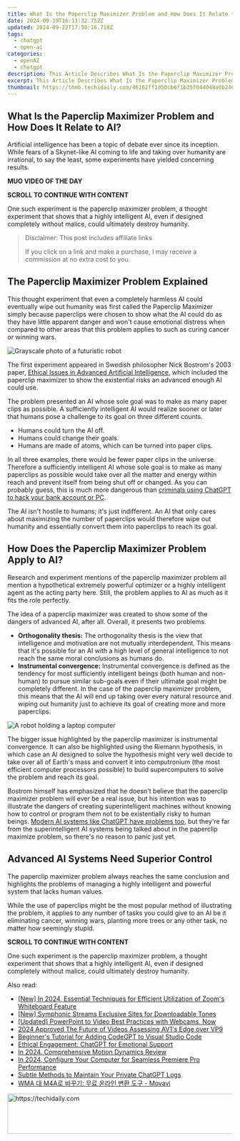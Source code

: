 ```yaml
---
title: What Is the Paperclip Maximizer Problem and How Does It Relate to AI?
date: 2024-09-19T16:13:32.752Z
updated: 2024-09-22T17:50:16.718Z
tags:
  - chatgpt
  - open-ai
categories:
  - openAI
  - chatgpt
description: This Article Describes What Is the Paperclip Maximizer Problem and How Does It Relate to AI?
excerpt: This Article Describes What Is the Paperclip Maximizer Problem and How Does It Relate to AI?
thumbnail: https://thmb.techidaily.com/46162ff1d50cb6f1b35f044048a0b2464ebecd738e59505ca40bf7c4a2c48673.png
---
```


## What Is the Paperclip Maximizer Problem and How Does It Relate to AI?

 Artificial intelligence has been a topic of debate ever since its inception. While fears of a Skynet-like AI coming to life and taking over humanity are irrational, to say the least, some experiments have yielded concerning results.

**MUO VIDEO OF THE DAY**

**SCROLL TO CONTINUE WITH CONTENT**

 One such experiment is the paperclip maximizer problem, a thought experiment that shows that a highly intelligent AI, even if designed completely without malice, could ultimately destroy humanity.

>  Disclaimer: This post includes affiliate links
>
>  If you click on a link and make a purchase, I may receive a commission at no extra cost to you.
>

## The Paperclip Maximizer Problem Explained

 This thought experiment that even a completely harmless AI could eventually wipe out humanity was first called the Paperclip Maximizer simply because paperclips were chosen to show what the AI could do as they have little apparent danger and won't cause emotional distress when compared to other areas that this problem applies to such as curing cancer or winning wars.

![Grayscale photo of a futuristic robot](https://static1.makeuseofimages.com/wordpress/wp-content/uploads/2023/04/artificial-general-intelligence.jpg)

 The first experiment appeared in Swedish philosopher Nick Bostrom's 2003 paper, [Ethical Issues in Advanced Artificial Intelligence](https://www.researchgate.net/publication/229001428%5FEthical%5FIssues%5Fin%5FAdvanced%5FArtificial%5FIntelligence), which included the paperclip maximizer to show the existential risks an advanced enough AI could use.

 The problem presented an AI whose sole goal was to make as many paper clips as possible. A sufficiently intelligent AI would realize sooner or later that humans pose a challenge to its goal on three different counts.

* Humans could turn the AI off.
* Humans could change their goals.
* Humans are made of atoms, which can be turned into paper clips.

 In all three examples, there would be fewer paper clips in the universe. Therefore a sufficiently intelligent AI whose sole goal is to make as many paperclips as possible would take over all the matter and energy within reach and prevent itself from being shut off or changed. As you can probably guess, this is much more dangerous than [criminals using ChatGPT to hack your bank account or PC](https://www.makeuseof.com/cybercriminals-use-chatgpt-hack-bank-pc/).

 The AI isn't hostile to humans; it's just indifferent. An AI that only cares about maximizing the number of paperclips would therefore wipe out humanity and essentially convert them into paperclips to reach its goal.

## How Does the Paperclip Maximizer Problem Apply to AI?

 Research and experiment mentions of the paperclip maximizer problem all mention a hypothetical extremely powerful optimizer or a highly intelligent agent as the acting party here. Still, the problem applies to AI as much as it fits the role perfectly.

 The idea of a paperclip maximizer was created to show some of the dangers of advanced AI, after all. Overall, it presents two problems.

* **Orthogonality thesis:** The orthogonality thesis is the view that intelligence and motivation are not mutually interdependent. This means that it's possible for an AI with a high level of general intelligence to not reach the same moral conclusions as humans do.
* **Instrumental convergence:** Instrumental convergence is defined as the tendency for most sufficiently intelligent beings (both human and non-human) to pursue similar sub-goals even if their ultimate goal might be completely different. In the case of the paperclip maximizer problem, this means that the AI will end up taking over every natural resource and wiping out humanity just to achieve its goal of creating more and more paperclips.

![A robot holding a laptop computer](https://static1.makeuseofimages.com/wordpress/wp-content/uploads/2023/03/what-is-openai-gym-and-what-can-you-do-with-it-featured-1.jpg)

 The bigger issue highlighted by the paperclip maximizer is instrumental convergence. It can also be highlighted using the Riemann hypothesis, in which case an AI designed to solve the hypothesis might very well decide to take over all of Earth's mass and convert it into computronium (the most efficient computer processors possible) to build supercomputers to solve the problem and reach its goal.

 Bostrom himself has emphasized that he doesn't believe that the paperclip maximizer problem will ever be a real issue, but his intention was to illustrate the dangers of creating superintelligent machines without knowing how to control or program them not to be existentially risky to human beings. [Modern AI systems like ChatGPT have problems too](https://www.makeuseof.com/openai-chatgpt-biggest-probelms/), but they're far from the superintelligent AI systems being talked about in the paperclip maximize problem, so there's no reason to panic just yet.

## Advanced AI Systems Need Superior Control

 The paperclip maximizer problem always reaches the same conclusion and highlights the problems of managing a highly intelligent and powerful system that lacks human values.

 While the use of paperclips might be the most popular method of illustrating the problem, it applies to any number of tasks you could give to an AI be it eliminating cancer, winning wars, planting more trees or any other task, no matter how seemingly stupid.

**SCROLL TO CONTINUE WITH CONTENT**

 One such experiment is the paperclip maximizer problem, a thought experiment that shows that a highly intelligent AI, even if designed completely without malice, could ultimately destroy humanity.

<ins class="adsbygoogle"
     style="display:block"
     data-ad-format="autorelaxed"
     data-ad-client="ca-pub-7571918770474297"
     data-ad-slot="1223367746"></ins>

<ins class="adsbygoogle"
     style="display:block"
     data-ad-client="ca-pub-7571918770474297"
     data-ad-slot="8358498916"
     data-ad-format="auto"
     data-full-width-responsive="true"></ins>

<span class="atpl-alsoreadstyle">Also read:</span>
<div><ul>
<li><a href="https://screen-mirroring-recording.techidaily.com/new-in-2024-essential-techniques-for-efficient-utilization-of-zooms-whiteboard-feature/"><u>[New] In 2024, Essential Techniques for Efficient Utilization of Zoom's Whiteboard Feature</u></a></li>
<li><a href="https://some-approaches.techidaily.com/new-symphonic-streams-exclusive-sites-for-downloadable-tones/"><u>[New] Symphonic Streams Exclusive Sites for Downloadable Tones</u></a></li>
<li><a href="https://video-capture.techidaily.com/updated-powerpoint-to-video-best-practices-with-webcams-now/"><u>[Updated] PowerPoint to Video Best Practices with Webcams, Now</u></a></li>
<li><a href="https://some-approaches.techidaily.com/2024-approved-the-future-of-videos-assessing-av1s-edge-over-vp9/"><u>2024 Approved The Future of Videos Assessing AV1's Edge over VP9</u></a></li>
<li><a href="https://tech-haven.techidaily.com/beginners-tutorial-for-adding-codegpt-to-visual-studio-code/"><u>Beginner's Tutorial for Adding CodeGPT to Visual Studio Code</u></a></li>
<li><a href="https://tech-savvy.techidaily.com/ethical-engagement-chatgpt-for-emotional-support/"><u>Ethical Engagement: ChatGPT for Emotional Support</u></a></li>
<li><a href="https://extra-resources.techidaily.com/in-2024-comprehensive-motion-dynamics-review/"><u>In 2024, Comprehensive Motion Dynamics Review</u></a></li>
<li><a href="https://ai-vdieo-software.techidaily.com/in-2024-configure-your-computer-for-seamless-premiere-pro-performance/"><u>In 2024, Configure Your Computer for Seamless Premiere Pro Performance</u></a></li>
<li><a href="https://tech-savvy.techidaily.com/subtle-methods-to-maintain-your-private-chatgpt-logs/"><u>Subtle Methods to Maintain Your Private ChatGPT Logs</u></a></li>
<li><a href="https://tech-savvy.techidaily.com/1726227922629-wma-m4a-movavi/"><u>WMA 대 M4A로 바꾸기: 무료 온라인 변환 도구 - Movavi</u></a></li>
</ul></div>

<!-- affiliate ads begin -->
<a href="https://appsumo.8odi.net/c/5597632/2137395/7443" target="_top" id="2137395">
  <img src="//a.impactradius-go.com/display-ad/7443-2137395" border="0" alt="https://techidaily.com" width="728" height="90"/>
</a>
<img height="0" width="0" src="https://appsumo.8odi.net/i/5597632/2137395/7443" style="position:absolute;visibility:hidden;" border="0" />
<!-- affiliate ads end -->


